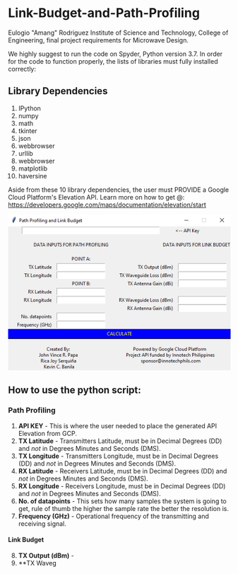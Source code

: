 # Link-Budget-and-Path-Profiling
Eulogio "Amang" Rodriguez Institute of Science and Technology, College of Engineering, final project requirements for Microwave Design.

We highly suggest to run the code on Spyder, Python version 3.7.
In order for the code to function properly, the lists of libraries must fully installed correctly:
## Library Dependencies
1. IPython
2. numpy
3. math
4. tkinter
5. json
6. webbrowser
7. urllib
8. webbrowser
9. matplotlib
10. haversine

Aside from these 10 library dependencies, the user must PROVIDE a Google Cloud Platform's Elevation API.
Learn more on how to get @: https://developers.google.com/maps/documentation/elevation/start

![Interface](https://github.com/papa1560868/Link-Budget-and-Path-Profiling/blob/main/image/Interface.PNG)

## How to use the python script:
### Path Profiling
1. **API KEY** - This is where the user needed to place the generated API Elevation from GCP.
2. **TX Latitude** - Transmitters Latitude, must be in Decimal Degrees (DD) and *not* in Degrees Minutes and Seconds (DMS).
3. **TX Longitude** - Transmitters Longitude, must be in Decimal Degrees (DD) and *not* in Degrees Minutes and Seconds (DMS).
4. **RX Latitude** - Receivers Latitude, must be in Decimal Degrees (DD) and *not* in Degrees Minutes and Seconds (DMS).
5. **RX Longitude** - Receivers Longitude, must be in Decimal Degrees (DD) and *not* in Degrees Minutes and Seconds (DMS).
6. **No. of datapoints** - This sets how many samples the system is going to get, rule of thumb the higher the sample rate the better the resolution is.
7. **Frequency (GHz)** - Operational frequency of the transmitting and receiving signal.
#### Link Budget
8. **TX Output (dBm)** - 
9. **TX Waveg
